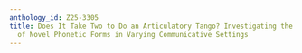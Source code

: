 ```yaml
---
anthology_id: Z25-3305
title: Does It Take Two to Do an Articulatory Tango? Investigating the Production
  of Novel Phonetic Forms in Varying Communicative Settings
---
```

